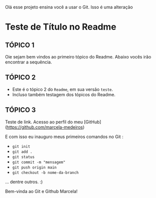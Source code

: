 Olá esse projeto ensina você a usar o Git.
Isso é uma alteração

# Teste de Título no Readme


## TÓPICO 1

Oie sejam bem vindos ao primeiro tópico do Readme. Abaixo vocês irão encontrar a sequência.

## TÓPICO 2

* Este é o tópico 2 do `Readme`, em sua versão `teste`.
* Incluso também testagem dos tópicos do Readme.

## TÓPICO 3

Teste de link. Acesso ao perfil do meu [GitHub] (https://github.com/marcela-medeiros)

E com isso eu inauguro meus primeiros comandos no Git :

* `git init `
* `git add .`
* `git status`
* `git commit -m "mensagem"`
* `git push origin main`
* `git checkout -b nome-da-branch`

... dentre outros. :)

Bem-vinda ao Git e Github Marcela!
<img scr= "https://www.napratica.org.br/wp-content/uploads/2021/06/github.jpg">